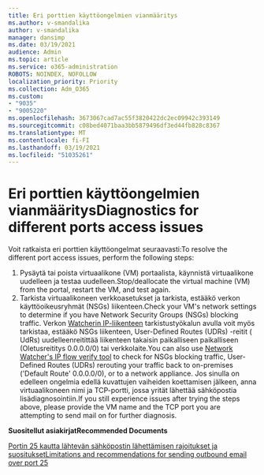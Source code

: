 ```yaml
---
title: Eri porttien käyttöongelmien vianmääritys
ms.author: v-smandalika
author: v-smandalika
manager: dansimp
ms.date: 03/19/2021
audience: Admin
ms.topic: article
ms.service: o365-administration
ROBOTS: NOINDEX, NOFOLLOW
localization_priority: Priority
ms.collection: Adm_O365
ms.custom:
- "9035"
- "9005220"
ms.openlocfilehash: 3673067cad7ac55f3820422dc2ec09942c393149
ms.sourcegitcommit: c08bed4071baa3bb5879496df3ed44fb828c8367
ms.translationtype: MT
ms.contentlocale: fi-FI
ms.lasthandoff: 03/19/2021
ms.locfileid: "51035261"
---
```

# <a name="diagnostics-for-different-ports-access-issues"></a><span data-ttu-id="7f9aa-102">Eri porttien käyttöongelmien vianmääritys</span><span class="sxs-lookup"><span data-stu-id="7f9aa-102">Diagnostics for different ports access issues</span></span>

<span data-ttu-id="7f9aa-103">Voit ratkaista eri porttien käyttöongelmat seuraavasti:</span><span class="sxs-lookup"><span data-stu-id="7f9aa-103">To resolve the different port access issues, perform the following steps:</span></span>

1. <span data-ttu-id="7f9aa-104">Pysäytä tai poista virtuaalikone (VM) portaalista, käynnistä virtuaalikone uudelleen ja testaa uudelleen.</span><span class="sxs-lookup"><span data-stu-id="7f9aa-104">Stop/deallocate the virtual machine (VM) from the portal, restart the VM, and test again.</span></span> 
2. <span data-ttu-id="7f9aa-105">Tarkista virtuaalikoneen verkkoasetukset ja tarkista, estääkö verkon käyttöoikeusryhmät (NSGs) liikenteen.</span><span class="sxs-lookup"><span data-stu-id="7f9aa-105">Check your VM's network settings to determine if you have Network Security Groups (NSGs) blocking traffic.</span></span> <span data-ttu-id="7f9aa-106">Verkon [Watcherin IP-liikenteen](https://docs.microsoft.com/azure/network-watcher/network-watcher-ip-flow-verify-overview?WT.mc_id=Portal-Microsoft_Azure_Support) tarkistustyökalun avulla voit myös tarkistaa, estääkö NSGs liikenteen, User-Defined Routes (UDRs) -reitit ( UdRs) uudelleenreitittää liikenteen takaisin paikalliseen paikalliseen (Oletusreititys 0.0.0.0/0) tai verkkolaite.</span><span class="sxs-lookup"><span data-stu-id="7f9aa-106">You can also use [Network Watcher's IP flow verify tool](https://docs.microsoft.com/azure/network-watcher/network-watcher-ip-flow-verify-overview?WT.mc_id=Portal-Microsoft_Azure_Support) to check for NSGs blocking traffic, User-Defined Routes (UDRs) rerouting your traffic back to on-premises ('Default Route' 0.0.0.0/0), or to a network appliance.</span></span>
<span data-ttu-id="7f9aa-107">Jos sinulla on edelleen ongelmia edellä kuvattujen vaiheiden koettamisen jälkeen, anna virtuaalikoneen nimi ja TCP-portti, jossa yrität lähettää sähköpostia lisädiagnosointiin.</span><span class="sxs-lookup"><span data-stu-id="7f9aa-107">If you still experience issues after trying the steps above, please provide the VM name and the TCP port you are attempting to send mail on for further diagnosis.</span></span>

<span data-ttu-id="7f9aa-108">**Suositellut asiakirjat**</span><span class="sxs-lookup"><span data-stu-id="7f9aa-108">**Recommended Documents**</span></span>

[<span data-ttu-id="7f9aa-109">Portin 25 kautta lähtevän sähköpostin lähettämisen rajoitukset ja suositukset</span><span class="sxs-lookup"><span data-stu-id="7f9aa-109">Limitations and recommendations for sending outbound email over port 25</span></span>](https://docs.microsoft.com/azure/virtual-network/troubleshoot-outbound-smtp-connectivity)
